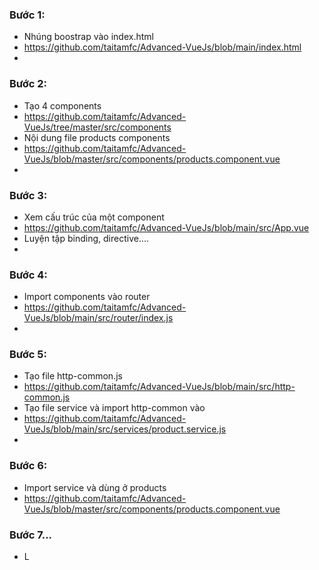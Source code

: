 ### Bước 1:
- Nhúng boostrap vào index.html
- https://github.com/taitamfc/Advanced-VueJs/blob/main/index.html
- 
### Bước 2:
- Tạo 4 components
- https://github.com/taitamfc/Advanced-VueJs/tree/master/src/components
- Nội dung file products components
- https://github.com/taitamfc/Advanced-VueJs/blob/master/src/components/products.component.vue
- 
### Bước 3:
- Xem cấu trúc của một component
- https://github.com/taitamfc/Advanced-VueJs/blob/main/src/App.vue
- Luyện tập binding, directive....
- 
### Bước 4:
- Import components vào router
- https://github.com/taitamfc/Advanced-VueJs/blob/main/src/router/index.js
- 
### Bước 5:
- Tạo file http-common.js
- https://github.com/taitamfc/Advanced-VueJs/blob/main/src/http-common.js
- Tạo file service và import http-common vào
- https://github.com/taitamfc/Advanced-VueJs/blob/main/src/services/product.service.js
- 
### Bước 6:
- Import service và dùng ở products
- https://github.com/taitamfc/Advanced-VueJs/blob/master/src/components/products.component.vue

### Bước 7...
- L

